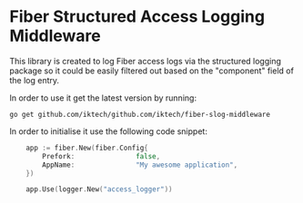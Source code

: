 # Fiber Structured Access Logging Middleware

This library is created to log Fiber access logs via the structured logging package so it could be easily filtered out based on the "component"
field of the log entry.

In order to use it get the latest version by running:

```shell
go get github.com/iktech/github.com/iktech/fiber-slog-middleware
```

In order to initialise it use the following code snippet:

```go
    app := fiber.New(fiber.Config{
        Prefork:               false,
        AppName:               "My awesome application",
    })

    app.Use(logger.New("access_logger"))
```

